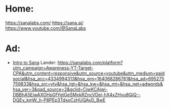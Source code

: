 # Home:
https://sanalabs.com/
https://sana.ai/
https://www.youtube.com/@SanaLabs

# Ad:
- [Intro to Sana](https://youtu.be/bsbfgCKvQSc)
Lander: https://sanalabs.com/platform?utm_campaign=Awareness-YT-Target-CPA&utm_content=responsive&utm_source=youtube&utm_medium=paidsocial&hsa_acc=4334994313&hsa_grp=164068286761&hsa_ad=695275759833&hsa_src=ytv&hsa_tgt=&hsa_kw=&hsa_mt=&hsa_net=adwords&hsa_ver=3&gad_source=2&gclid=CjwKCAjwi-DBBhA5EiwAXOHsGfYgtGeSMxkRZncVDei-hX4xZHvu8QjQ--DQEy_kmW_h-P8PEp3TdxoCzHUQAvD_BwE
